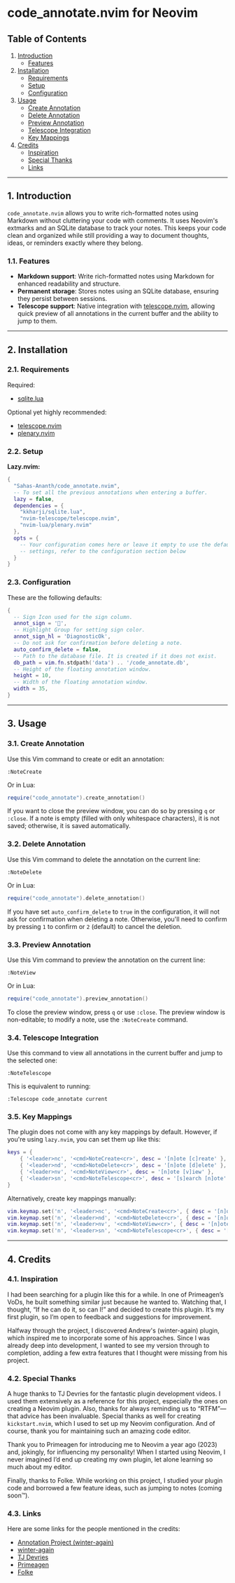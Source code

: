 # code_annotate.nvim for Neovim
## Table of Contents

1. [Introduction](#introduction)
    - [Features](#features)
2. [Installation](#installation)
    - [Requirements](#requirements)
    - [Setup](#setup)
    - [Configuration](#configuration)
3. [Usage](#usage)
    - [Create Annotation](#create-annotation)
    - [Delete Annotation](#delete-annotation)
    - [Preview Annotation](#preview-annotation)
    - [Telescope Integration](#telescope-integration)
    - [Key Mappings](#key-mappings)
4. [Credits](#credits)
    - [Inspiration](#inspiration)
    - [Special Thanks](#special-thanks)
    - [Links](#links)

---

## 1. Introduction

`code_annotate.nvim` allows you to write rich-formatted notes using Markdown without cluttering your code with comments. It uses Neovim's extmarks and an SQLite database to track your notes. This keeps your code clean and organized while still providing a way to document thoughts, ideas, or reminders exactly where they belong.

### 1.1. Features

- **Markdown support**: Write rich-formatted notes using Markdown for enhanced readability and structure.
- **Permanent storage**: Stores notes using an SQLite database, ensuring they persist between sessions.
- **Telescope support**: Native integration with [telescope.nvim](https://github.com/nvim-telescope/telescope.nvim), allowing quick preview of all annotations in the current buffer and the ability to jump to them.

---

## 2. Installation

### 2.1. Requirements

Required:

- [sqlite.lua](https://github.com/kkharji/sqlite.lua)

Optional yet highly recommended:

- [telescope.nvim](https://github.com/nvim-telescope/telescope.nvim)
- [plenary.nvim](https://github.com/nvim-lua/plenary.nvim)

### 2.2. Setup

**Lazy.nvim:**

```lua
{
  "Sahas-Ananth/code_annotate.nvim",
  -- To set all the previous annotations when entering a buffer.
  lazy = false,
  dependencies = { 
    "kkharji/sqlite.lua",
    "nvim-telescope/telescope.nvim",
    "nvim-lua/plenary.nvim"
  },
  opts = {
    -- Your configuration comes here or leave it empty to use the default
    -- settings, refer to the configuration section below
  }
}
```

### 2.3. Configuration

These are the following defaults:

```lua
{
  -- Sign Icon used for the sign column.
  annot_sign = '',
  -- Highlight Group for setting sign color.
  annot_sign_hl = 'DiagnosticOk',
  -- Do not ask for confirmation before deleting a note.
  auto_confirm_delete = false,
  -- Path to the database file. It is created if it does not exist.
  db_path = vim.fn.stdpath('data') .. '/code_annotate.db',
  -- Height of the floating annotation window.
  height = 10,
  -- Width of the floating annotation window.
  width = 35,
}
```

---

## 3. Usage

### 3.1. Create Annotation

Use this Vim command to create or edit an annotation:

```vim
:NoteCreate
```

Or in Lua:

```lua
require("code_annotate").create_annotation()
```

If you want to close the preview window, you can do so by pressing `q` or `:close`. If a note is empty (filled with only whitespace characters), it is not saved; otherwise, it is saved automatically.

### 3.2. Delete Annotation

Use this Vim command to delete the annotation on the current line:

```vim
:NoteDelete
```

Or in Lua:

```lua
require("code_annotate").delete_annotation()
```

If you have set `auto_confirm_delete` to `true` in the configuration, it will not ask for confirmation when deleting a note. Otherwise, you'll need to confirm by pressing `1` to confirm or `2` (default) to cancel the deletion.

### 3.3. Preview Annotation

Use this Vim command to preview the annotation on the current line:

```vim
:NoteView
```

Or in Lua:

```lua
require("code_annotate").preview_annotation()
```

To close the preview window, press `q` or use `:close`. The preview window is non-editable; to modify a note, use the `:NoteCreate` command.

### 3.4. Telescope Integration

Use this command to view all annotations in the current buffer and jump to the selected one:

```vim
:NoteTelescope
```

This is equivalent to running:

```vim
:Telescope code_annotate current
```

### 3.5. Key Mappings

The plugin does not come with any key mappings by default. However, if you're using `lazy.nvim`, you can set them up like this:

```lua
keys = {
    { '<leader>nc', '<cmd>NoteCreate<cr>', desc = '[n]ote [c]reate' },
    { '<leader>nd', '<cmd>NoteDelete<cr>', desc = '[n]ote [d]elete' },
    { '<leader>nv', '<cmd>NoteView<cr>', desc = '[n]ote [v]iew' },
    { '<leader>sn', '<cmd>NoteTelescope<cr>', desc = '[s]earch [n]ote' },
}
```

Alternatively, create key mappings manually:

```lua
vim.keymap.set('n', '<leader>nc', '<cmd>NoteCreate<cr>', { desc = '[n]ote [c]reate' })
vim.keymap.set('n', '<leader>nd', '<cmd>NoteDelete<cr>', { desc = '[n]ote [d]elete' })
vim.keymap.set('n', '<leader>nv', '<cmd>NoteView<cr>', { desc = '[n]ote [v]iew' })
vim.keymap.set('n', '<leader>sn', '<cmd>NoteTelescope<cr>', { desc = '[s]earch [n]ote' })
```

---

## 4. Credits

### 4.1. Inspiration

I had been searching for a plugin like this for a while. In one of Primeagen’s VoDs, he built something similar just because he wanted to. Watching that, I thought, “If he can do it, so can I!” and decided to create this plugin. It’s my first plugin, so I’m open to feedback and suggestions for improvement.

Halfway through the project, I discovered Andrew's (winter-again) plugin, which inspired me to incorporate some of his approaches. Since I was already deep into development, I wanted to see my version through to completion, adding a few extra features that I thought were missing from his project.

### 4.2. Special Thanks

A huge thanks to TJ Devries for the fantastic plugin development videos. I used them extensively as a reference for this project, especially the ones on creating a Neovim plugin. Also, thanks for always reminding us to “RTFM”—that advice has been invaluable. Special thanks as well for creating `kickstart.nvim`, which I used to set up my Neovim configuration. And of course, thank you for maintaining such an amazing code editor.

Thank you to Primeagen for introducing me to Neovim a year ago (2023) and, jokingly, for influencing my personality! When I started using Neovim, I never imagined I’d end up creating my own plugin, let alone learning so much about my editor.

Finally, thanks to Folke. While working on this project, I studied your plugin code and borrowed a few feature ideas, such as jumping to notes (coming soon™).

### 4.3. Links

Here are some links for the people mentioned in the credits:

- [Annotation Project (winter-again)](https://github.com/winter-again/annotate.nvim)
- [winter-again](https://github.com/winter-again)
- [TJ Devries](https://github.com/tjdevries)
- [Primeagen](https://github.com/theprimeagen)
- [Folke](https://github.com/folke)

